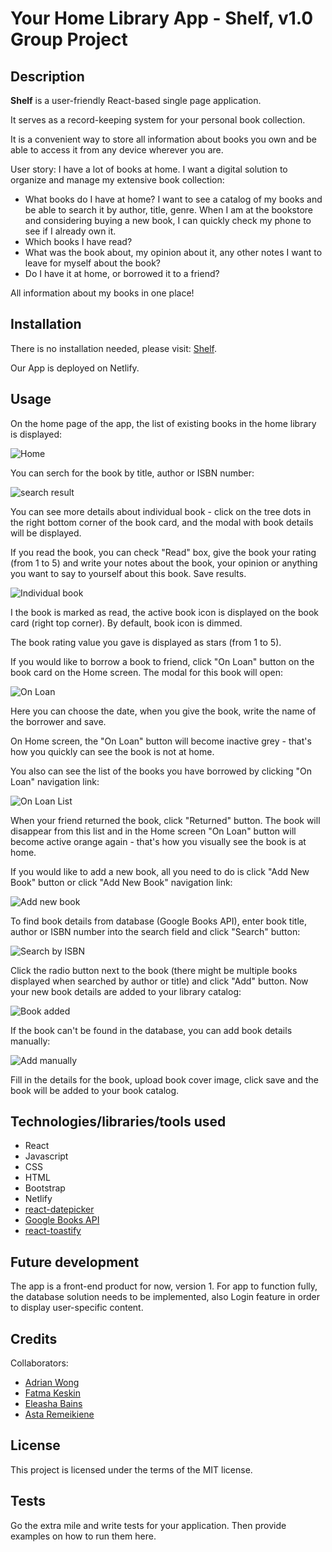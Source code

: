 
# Your Home Library App - Shelf, v1.0<br>Group Project 

## Description

**Shelf** is a user-friendly React-based single page application.

It serves as a record-keeping system for your personal book collection.

It is a convenient way to store all information about books you own and be able to access it from any device wherever you are.

User story:
I have a lot of books at home. I want a digital solution to organize and manage my extensive book collection:
- What books do I have at home? I want to see a catalog of my books and be able to search it by author, title, genre. When I am at the bookstore and considering buying a new book, I can quickly check my phone to see if I already own it.
- Which books I have read?
- What was the book about, my opinion about it, any other notes I want to leave for myself about the book?
- Do I have it at home, or borrowed it to a friend?
  
All information about my books in one place!


## Installation

There is no installation needed, please visit:  [Shelf](https://home-library-app.netlify.app/). 

Our App is deployed on Netlify.

## Usage

On the home page of the app, the list of existing books in the home library is displayed:

![Home](src/assets/images/home.JPG)

You can serch for the book by title, author or ISBN number:

![search result](src/assets/images/searchLibrary.JPG)

You can see more details about individual book - click on the tree dots in the right bottom corner of the book card, and the modal with book details will be displayed.

If you read the book, you can check "Read" box, give the book your rating (from 1 to 5) and write your notes about the book, your opinion or anything you want to say to yourself about this book. Save results. 

![Individual book](src/assets/images/BookIndividual.JPG)

I the book is marked as read, the active book icon is displayed on the book card (right top corner). By default, book icon is dimmed.

The book rating value you gave is displayed as stars (from 1 to 5).

If you would like to borrow a book to friend, click "On Loan" button on the book card on the Home screen. The modal for this book will open:

![On Loan](src/assets/images/OnLoan.JPG)

Here you can choose the date, when you give the book, write the name of the borrower and save.

On Home screen, the "On Loan" button will become inactive grey - that's how you quickly can see the book is not at home. 

You also can see the list of the books you have borrowed by clicking "On Loan" navigation link:

![On Loan List](src/assets/images/OnLoanList.JPG)

When your friend returned the book, click "Returned" button. The book will disappear from this list and in the Home screen "On Loan" button will become active orange again - that's how you visually see the book is at home.

If you would like to add a new book, all you need to do is click "Add New Book" button or click "Add New Book" navigation link:

![Add new book](src/assets/images/addNew.JPG)

To find book details from database (Google Books API), enter book title, author or ISBN number into the search field and click "Search" button:

![Search by ISBN](src/assets/images/byISBN.JPG)

Click the radio button next to the book (there might be multiple books displayed when searched by author or title) and click "Add" button. Now your new book details are added to your library catalog:

![Book added](src/assets/images/added2.JPG)

If the book can't be found in the database, you can add book details manually: 

![Add manually](src/assets/images/addManual.JPG)

Fill in the details for the book, upload book cover image, click save and the book will be added to your book catalog.

## Technologies/libraries/tools used

- React 
- Javascript
- CSS
- HTML
- Bootstrap
- Netlify
- [react-datepicker](https://www.npmjs.com/package/react-datepicker) 
- [Google Books API](https://developers.google.com/books/docs/overview)
- [react-toastify](https://www.npmjs.com/package/react-toastify)

## Future development

The app is a front-end product for now, version 1. For app to function fully, the database solution needs to be implemented, also Login feature in order to display user-specific content.

## Credits

Collaborators:

- [Adrian Wong](https://github.com/adriwg)
- [Fatma Keskin](https://github.com/milkibeka)
- [Eleasha Bains](https://github.com/ekh-b)
- [Asta Remeikiene](https://github.com/AstaRem)

## License

This project is licensed under the terms of the MIT license.

## Tests

Go the extra mile and write tests for your application. Then provide examples on how to run them here.